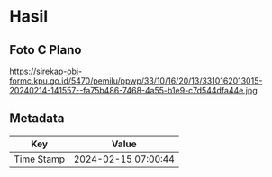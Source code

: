 # Hasil

## Foto C Plano

https://sirekap-obj-formc.kpu.go.id/5470/pemilu/ppwp/33/10/16/20/13/3310162013015-20240214-141557--fa75b486-7468-4a55-b1e9-c7d544dfa44e.jpg


## Metadata

| Key        | Value               |
| ---------- | ------------------- |
| Time Stamp | 2024-02-15 07:00:44 |



